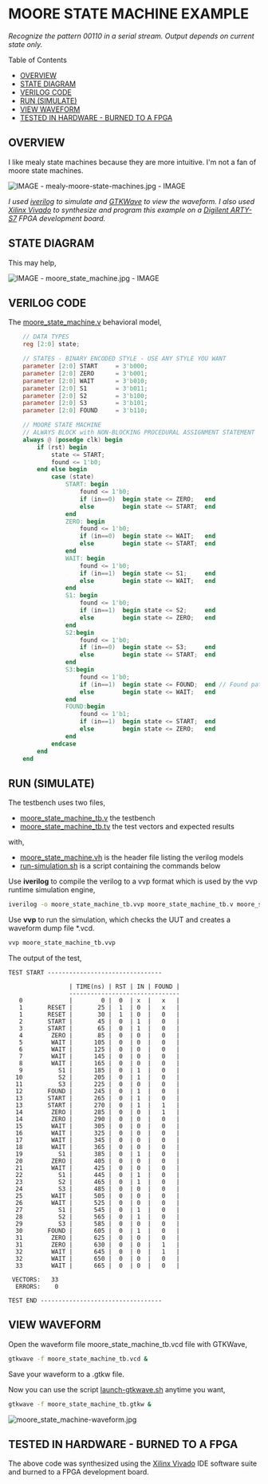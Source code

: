 # MOORE STATE MACHINE EXAMPLE

_Recognize the pattern 00110 in a serial stream.
Output depends on current state only._

Table of Contents

* [OVERVIEW](https://github.com/JeffDeCola/my-verilog-examples/tree/master/sequential-logic/finite-state-machines/moore_state_machine#overview)
* [STATE DIAGRAM](https://github.com/JeffDeCola/my-verilog-examples/tree/master/sequential-logic/finite-state-machines/moore_state_machine#state-diagram)
* [VERILOG CODE](https://github.com/JeffDeCola/my-verilog-examples/tree/master/sequential-logic/finite-state-machines/moore_state_machine#verilog-code)
* [RUN (SIMULATE)](https://github.com/JeffDeCola/my-verilog-examples/tree/master/sequential-logic/finite-state-machines/moore_state_machine#run-simulate)
* [VIEW WAVEFORM](https://github.com/JeffDeCola/my-verilog-examples/tree/master/sequential-logic/finite-state-machines/moore_state_machine#view-waveform)
* [TESTED IN HARDWARE - BURNED TO A FPGA](https://github.com/JeffDeCola/my-verilog-examples/tree/master/sequential-logic/finite-state-machines/moore_state_machine#tested-in-hardware---burned-to-a-fpga)

## OVERVIEW

I like mealy state machines because they are more intuitive.
I'm not a fan of moore state machines.

![IMAGE - mealy-moore-state-machines.jpg - IMAGE](../../../docs/pics/sequential-logic/mealy-moore-state-machines.jpg)

_I used
[iverilog](https://github.com/JeffDeCola/my-cheat-sheets/tree/master/hardware/tools/simulation/iverilog-cheat-sheet)
to simulate and
[GTKWave](https://github.com/JeffDeCola/my-cheat-sheets/tree/master/hardware/tools/simulation/gtkwave-cheat-sheet)
to view the waveform. I also used
[Xilinx Vivado](https://github.com/JeffDeCola/my-cheat-sheets/tree/master/hardware/tools/synthesis/xilinx-vivado-cheat-sheet)
to synthesize and program this example on a
[Digilent ARTY-S7](https://github.com/JeffDeCola/my-cheat-sheets/tree/master/hardware/development/fpga-development-boards/digilent-arty-s7-cheat-sheet)
FPGA development board._

## STATE DIAGRAM

This may help,

![IMAGE - moore_state_machine.jpg - IMAGE](../../../docs/pics/sequential-logic/moore_state_machine.jpg)

## VERILOG CODE

The
[moore_state_machine.v](https://github.com/JeffDeCola/my-verilog-examples/blob/master/sequential-logic/finite-state-machines/moore_state_machine/moore_state_machine.v)
behavioral model,

```verilog
    // DATA TYPES
    reg [2:0] state;

    // STATES - BINARY ENCODED STYLE - USE ANY STYLE YOU WANT
    parameter [2:0] START     = 3'b000;
    parameter [2:0] ZERO      = 3'b001;
    parameter [2:0] WAIT      = 3'b010;
    parameter [2:0] S1        = 3'b011;
    parameter [2:0] S2        = 3'b100;
    parameter [2:0] S3        = 3'b101;
    parameter [2:0] FOUND     = 3'b110;

    // MOORE STATE MACHINE
    // ALWAYS BLOCK with NON-BLOCKING PROCEDURAL ASSIGNMENT STATEMENT
    always @ (posedge clk) begin
        if (rst) begin
            state <= START;
            found <= 1'b0;
        end else begin
            case (state)
                START: begin
                    found <= 1'b0;
                    if (in==0)  begin state <= ZERO;   end
                    else        begin state <= START;  end
                end
                ZERO: begin
                    found <= 1'b0;
                    if (in==0)  begin state <= WAIT;   end
                    else        begin state <= START;  end
                end
                WAIT: begin
                    found <= 1'b0;
                    if (in==1)  begin state <= S1;     end
                    else        begin state <= WAIT;   end
                end
                S1: begin
                    found <= 1'b0;
                    if (in==1)  begin state <= S2;     end
                    else        begin state <= ZERO;   end
                end
                S2:begin
                    found <= 1'b0;
                    if (in==0)  begin state <= S3;     end
                    else        begin state <= START;  end
                end
                S3:begin
                    found <= 1'b0;
                    if (in==1)  begin state <= FOUND;  end // Found pattern
                    else        begin state <= WAIT;   end
                end
                FOUND:begin
                    found <= 1'b1;
                    if (in==1)  begin state <= START;  end
                    else        begin state <= ZERO;   end
                end
            endcase
        end
    end
```

## RUN (SIMULATE)

The testbench uses two files,

* [moore_state_machine_tb.v](https://github.com/JeffDeCola/my-verilog-examples/blob/master/sequential-logic/finite-state-machines/moore_state_machine/moore_state_machine_tb.v)
  the testbench
* [moore_state_machine_tb.tv](https://github.com/JeffDeCola/my-verilog-examples/blob/master/sequential-logic/finite-state-machines/moore_state_machine/moore_state_machine_tb.tv)
  the test vectors and expected results

with,

* [moore_state_machine.vh](https://github.com/JeffDeCola/my-verilog-examples/blob/master/sequential-logic/finite-state-machines/moore_state_machine/moore_state_machine.vh)
  is the header file listing the verilog models
* [run-simulation.sh](https://github.com/JeffDeCola/my-verilog-examples/blob/master/sequential-logic/finite-state-machines/moore_state_machine/run-simulation.sh)
  is a script containing the commands below

Use **iverilog** to compile the verilog to a vvp format
which is used by the vvp runtime simulation engine,

```bash
iverilog -o moore_state_machine_tb.vvp moore_state_machine_tb.v moore_state_machine.vh
```

Use **vvp** to run the simulation, which checks the UUT
and creates a waveform dump file *.vcd.

```bash
vvp moore_state_machine_tb.vvp
```

The output of the test,

```text
TEST START --------------------------------

                 | TIME(ns) | RST | IN | FOUND |
                 -------------------------------
   0             |        0 |  0  | x  |   x   |
   1       RESET |       25 |  1  | 0  |   x   |
   1       RESET |       30 |  1  | 0  |   0   |
   2       START |       45 |  0  | 1  |   0   |
   3       START |       65 |  0  | 1  |   0   |
   4        ZERO |       85 |  0  | 0  |   0   |
   5        WAIT |      105 |  0  | 0  |   0   |
   6        WAIT |      125 |  0  | 0  |   0   |
   7        WAIT |      145 |  0  | 0  |   0   |
   8        WAIT |      165 |  0  | 0  |   0   |
   9          S1 |      185 |  0  | 1  |   0   |
  10          S2 |      205 |  0  | 1  |   0   |
  11          S3 |      225 |  0  | 0  |   0   |
  12       FOUND |      245 |  0  | 1  |   0   |
  13       START |      265 |  0  | 1  |   0   |
  13       START |      270 |  0  | 1  |   1   |
  14        ZERO |      285 |  0  | 0  |   1   |
  14        ZERO |      290 |  0  | 0  |   0   |
  15        WAIT |      305 |  0  | 0  |   0   |
  16        WAIT |      325 |  0  | 0  |   0   |
  17        WAIT |      345 |  0  | 0  |   0   |
  18        WAIT |      365 |  0  | 0  |   0   |
  19          S1 |      385 |  0  | 1  |   0   |
  20        ZERO |      405 |  0  | 0  |   0   |
  21        WAIT |      425 |  0  | 0  |   0   |
  22          S1 |      445 |  0  | 1  |   0   |
  23          S2 |      465 |  0  | 1  |   0   |
  24          S3 |      485 |  0  | 0  |   0   |
  25        WAIT |      505 |  0  | 0  |   0   |
  26        WAIT |      525 |  0  | 0  |   0   |
  27          S1 |      545 |  0  | 1  |   0   |
  28          S2 |      565 |  0  | 1  |   0   |
  29          S3 |      585 |  0  | 0  |   0   |
  30       FOUND |      605 |  0  | 1  |   0   |
  31        ZERO |      625 |  0  | 0  |   0   |
  31        ZERO |      630 |  0  | 0  |   1   |
  32        WAIT |      645 |  0  | 0  |   1   |
  32        WAIT |      650 |  0  | 0  |   0   |
  33        WAIT |      665 |  0  | 0  |   0   |

 VECTORS:   33
  ERRORS:    0

TEST END ----------------------------------
```

## VIEW WAVEFORM

Open the waveform file moore_state_machine_tb.vcd file with GTKWave,

```bash
gtkwave -f moore_state_machine_tb.vcd &
```

Save your waveform to a .gtkw file.

Now you can use the script
[launch-gtkwave.sh](https://github.com/JeffDeCola/my-verilog-examples/blob/master/launch-GTKWave-script/launch-gtkwave.sh)
anytime you want,

```bash
gtkwave -f moore_state_machine_tb.gtkw &
```

![moore_state_machine-waveform.jpg](../../../docs/pics/sequential-logic/moore_state_machine-waveform.jpg)

## TESTED IN HARDWARE - BURNED TO A FPGA

The above code was synthesized using the
[Xilinx Vivado](https://github.com/JeffDeCola/my-cheat-sheets/tree/master/hardware/tools/synthesis/xilinx-vivado-cheat-sheet)
IDE software suite and burned to a FPGA development board.

